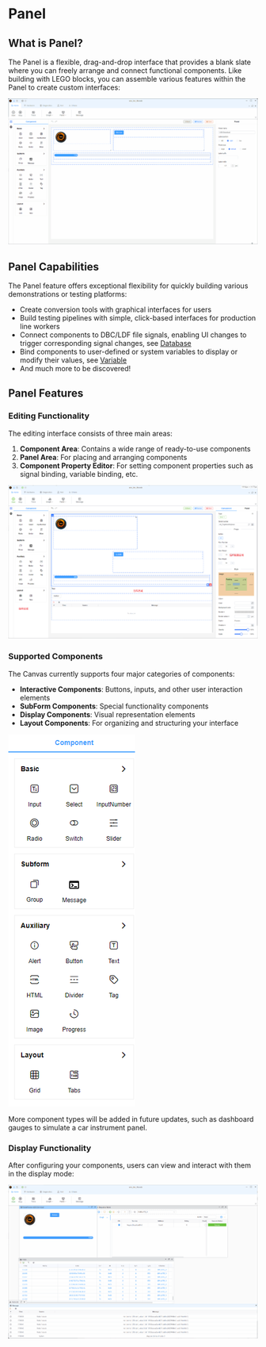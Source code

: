 # Panel

## What is Panel?

The Panel is a flexible, drag-and-drop interface that provides a blank slate where you can freely arrange and connect functional components. Like building with LEGO blocks, you can assemble various features within the Panel to create custom interfaces:

![Panel Interface](./base.gif)

## Panel Capabilities

The Panel feature offers exceptional flexibility for quickly building various demonstrations or testing platforms:

- Create conversion tools with graphical interfaces for users
- Build testing pipelines with simple, click-based interfaces for production line workers
- Connect components to DBC/LDF file signals, enabling UI changes to trigger corresponding signal changes, see [Database](./../database)
- Bind components to user-defined or system variables to display or modify their values, see [Variable](./../var/var)
- And much more to be discovered!

## Panel Features

### Editing Functionality

The editing interface consists of three main areas:

1. **Component Area**: Contains a wide range of ready-to-use components
2. **Panel Area**: For placing and arranging components
3. **Component Property Editor**: For setting component properties such as signal binding, variable binding, etc.

![Editing Interface](./image.png)

### Supported Components

The Canvas currently supports four major categories of components:

- **Interactive Components**: Buttons, inputs, and other user interaction elements
- **SubForm Components**: Special functionality components
- **Display Components**: Visual representation elements
- **Layout Components**: For organizing and structuring your interface

![Component Categories](./image1.png)

More component types will be added in future updates, such as dashboard gauges to simulate a car instrument panel.



### Display Functionality

After configuring your components, users can view and interact with them in the display mode:

![Display Mode](./base1.gif)



